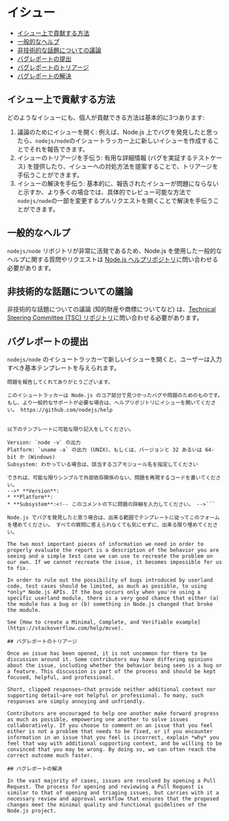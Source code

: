 # イシュー

* [イシュー上で貢献する方法](#how-to-contribute-in-issues)
* [一般的なヘルプ](#asking-for-general-help)
* [非技術的な話題についての議論](#discussing-non-technical-topics)
* [バグレポートの提出](#submitting-a-bug-report)
* [バグレポートのトリアージ](#triaging-a-bug-report)
* [バグレポートの解決](#resolving-a-bug-report)

## イシュー上で貢献する方法

どのようなイシューにも、個人が貢献できる方法は基本的に3つあります:

1. 議論のためにイシューを開く: 例えば、Node.js 上でバグを発見したと思ったら、`nodejs/node`のイシュートラッカー上に新しいイシューを作成することでそれを報告できます。
2. イシューのトリアージを手伝う: 有用な詳細情報 (バグを実証するテストケース) を提供したり、イシューへの対処方法を提案することで、トリアージを手伝うことができます。
3. イシューの解決を手伝う: 基本的に、報告されたイシューが問題にならないと示すか、より多くの場合では、具体的でレビュー可能な方法で`nodejs/node`の一部を変更するプルリクエストを開くことで解決を手伝うことができます。

## 一般的なヘルプ

`nodejs/node` リポジトリが非常に活発であるため、Node.js を使用した一般的なヘルプに関する質問やリクエストは [Node.js ヘルプリポジトリ](https://github.com/nodejs/help/issues)に問い合わせる必要があります。

## 非技術的な話題についての議論

非技術的な話題についての議論 (知的財産や商標についてなど) は、[Technical Steering Committee (TSC) リポジトリ](https://github.com/nodejs/TSC/issues)に問い合わせる必要があります。

## バグレポートの提出

`nodejs/node` のイシュートラッカーで新しいイシューを開くと、ユーザーは入力すべき基本テンプレートを与えられます。

```markdown<!--
問題を報告してくれてありがとうございます。

このイシュートラッカーは Node.js のコア部分で見つかったバグや問題のためのものです。
もし、より一般的なサポートが必要な場合は、ヘルプリポジトリにイシューを開いてください。 https://github.com/nodejs/help


以下のテンプレートに可能な限り記入をしてください。

Version: `node -v` の出力
Platform: `uname -a` の出力 (UNIX)、もしくは、バージョンと 32 あるいは 64-bit か (Windows)
Subsystem: わかっている場合は、該当するコアモジュール名を指定してください

できれば、可能な限りシンプルで外部依存関係のない、問題を再現するコードを書いてください。
-->* **Version**:
* **Platform**:
* **Subsystem**:<!-- このコメントの下に問題の詳細を入力してください。 -->```

Node.js でバグを発見したと思う場合は、出来る範囲でテンプレートに従ってこのフォームを埋めてください。 すべての質問に答えられなくても気にせずに、出来る限り埋めてください。

The two most important pieces of information we need in order to properly evaluate the report is a description of the behavior you are seeing and a simple test case we can use to recreate the problem on our own. If we cannot recreate the issue, it becomes impossible for us to fix.

In order to rule out the possibility of bugs introduced by userland code, test cases should be limited, as much as possible, to using *only* Node.js APIs. If the bug occurs only when you're using a specific userland module, there is a very good chance that either (a) the module has a bug or (b) something in Node.js changed that broke the module.

See [How to create a Minimal, Complete, and Verifiable example](https://stackoverflow.com/help/mcve).

## バグレポートのトリアージ

Once an issue has been opened, it is not uncommon for there to be discussion around it. Some contributors may have differing opinions about the issue, including whether the behavior being seen is a bug or a feature. This discussion is part of the process and should be kept focused, helpful, and professional.

Short, clipped responses—that provide neither additional context nor supporting detail—are not helpful or professional. To many, such responses are simply annoying and unfriendly.

Contributors are encouraged to help one another make forward progress as much as possible, empowering one another to solve issues collaboratively. If you choose to comment on an issue that you feel either is not a problem that needs to be fixed, or if you encounter information in an issue that you feel is incorrect, explain *why* you feel that way with additional supporting context, and be willing to be convinced that you may be wrong. By doing so, we can often reach the correct outcome much faster.

## バグレポートの解決

In the vast majority of cases, issues are resolved by opening a Pull Request. The process for opening and reviewing a Pull Request is similar to that of opening and triaging issues, but carries with it a necessary review and approval workflow that ensures that the proposed changes meet the minimal quality and functional guidelines of the Node.js project.
